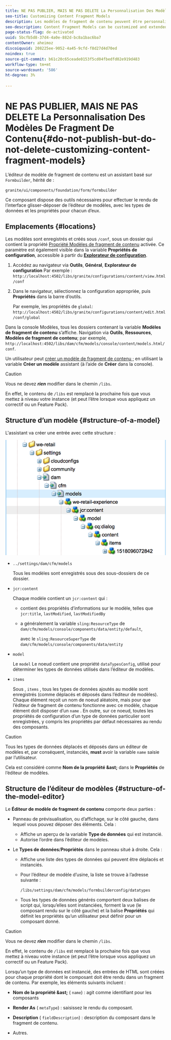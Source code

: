 ```yaml
---
title: NE PAS PUBLIER, MAIS NE PAS DELETE La Personnalisation Des Modèles De Fragment De Contenu
seo-title: Customizing Content Fragment Models
description: Les modèles de fragment de contenu peuvent être personnalisés et étendus.
seo-description: Content Fragment Models can be customized and extended.
page-status-flag: de-activated
uuid: 5bcfb5d8-37d4-4a0e-882d-bc8a1bac6ba7
contentOwner: aheimoz
discoiquuid: 208225ee-9052-4a45-9cfd-f8d27d4d70ed
noindex: true
source-git-commit: b61c20c65ceade0153f5cd04fbedfd02e919d483
workflow-type: tm+mt
source-wordcount: '586'
ht-degree: 3%

---
```



# NE PAS PUBLIER, MAIS NE PAS DELETE La Personnalisation Des Modèles De Fragment De Contenu{#do-not-publish-but-do-not-delete-customizing-content-fragment-models}

L’éditeur de modèle de fragment de contenu est un assistant basé sur `Formbuilder`, hérité de :

`granite/ui/components/foundation/form/formbuilder`

Ce composant dispose des outils nécessaires pour effectuer le rendu de l’interface glisser-déposer de l’éditeur de modèles, avec les types de données et les propriétés pour chacun d’eux.

## Emplacements {#locations}

Les modèles sont enregistrés et créés sous `/conf`, sous un dossier qui contient la propriété [Propriété Modèles de fragment de contenu](/help/assets/content-fragments-models.md#enable-content-fragment-models) activée. Ce paramètre est également visible dans la variable **Propriétés de configuration**, accessible à partir du **[Explorateur de configuration](/help/sites-administering/configurations.md)**.

1. Accédez au navigateur via **Outils**, **Général**, **Explorateur de configuration**
Par exemple : 
`http://localhost:4502/libs/granite/configurations/content/view.html/conf`

1. Dans le navigateur, sélectionnez la configuration appropriée, puis **Propriétés** dans la barre d’outils.

   Par exemple, les propriétés de `global`: `http://localhost:4502/libs/granite/configurations/content/edit.html/conf/global`

Dans la console Modèles, tous les dossiers contenant la variable **Modèles de fragment de contenu** s’affiche. Navigation via **Outils**, **Ressources**, **Modèles de fragment de contenu**; par exemple, `http://localhost:4502/libs/dam/cfm/models/console/content/models.html/conf`.

Un utilisateur peut [créer un modèle de fragment de contenu ;](/help/assets/content-fragments-models.md#creating-a-content-fragment-model) en utilisant la variable **Créer un modèle** assistant (à l’aide de **Créer** dans la console).

>[!CAUTION]
>
>Vous ne devez ***rien*** modifier dans le chemin `/libs`.
>
>En effet, le contenu de `/libs` est remplacé la prochaine fois que vous mettez à niveau votre instance (et peut l’être lorsque vous appliquez un correctif ou un Feature Pack).

## Structure d’un modèle {#structure-of-a-model}

L&#39;assistant va créer une entrée avec cette structure :

![cf-54](assets/cf-54.png)

* `../settings/dam/cfm/models`

   Tous les modèles sont enregistrés sous des sous-dossiers de ce dossier.

* `jcr:content`

   Chaque modèle contient un `jcr:content` qui :

   * contient des propriétés d’informations sur le modèle, telles que `jcr:title`, `lastModified`, `lastModifiedBy`
   * a généralement la variable `sling:ResourceType` de `dam/cfm/models/console/components/data/entity/default`,

      avec le `sling:ResourceSuperType` de `dam/cfm/models/console/components/data/entity`

* `model`

   Le `model` Le noeud contient une propriété `dataTypesConfig`, utilisé pour déterminer les types de données utilisés dans l’éditeur de modèles.

* `items`

   Sous , `items` , tous les types de données ajoutés au modèle sont enregistrés (comme déplacés et déposés dans l’éditeur de modèles). Chaque élément reçoit un nom de noeud aléatoire, mais pour que l’éditeur de fragment de contenu fonctionne avec ce modèle, chaque élément doit disposer d’un `name` . En outre, sur ce noeud, toutes les propriétés de configuration d’un type de données particulier sont enregistrées, y compris les propriétés par défaut nécessaires au rendu des composants.

>[!CAUTION]
>
>Tous les types de données déplacés et déposés dans un éditeur de modèles et, par conséquent, instanciés, **must** avoir la variable `name` saisie par l’utilisateur.
>
>Cela est considéré comme **Nom de la propriété &amp;ast;** dans le **Propriétés** de l’éditeur de modèles.

## Structure de l’éditeur de modèles {#structure-of-the-model-editor}

Le **Éditeur de modèle de fragment de contenu** comporte deux parties :

* Panneau de prévisualisation, ou d’affichage, sur le côté gauche, dans lequel vous pouvez déposer des éléments. Cela :

   * Affiche un aperçu de la variable **Type de données** qui est instancié.
   * Autorise l’ordre dans l’éditeur de modèles.

* Le **Types de données**/**Propriétés** dans le panneau situé à droite. Cela :

   * Affiche une liste des types de données qui peuvent être déplacés et instanciés.
   * Pour l’éditeur de modèle d’usine, la liste se trouve à l’adresse suivante :

      `/libs/settings/dam/cfm/models/formbuilderconfig/datatypes`

      <!-- Please uncomment when file is used
      This node contains all the data types currently supported in the model editor. For more information on how to configure the data types, see [Customizing Data Types for Content Fragment Models](/help/sites-developing/customizing-content-fragment-model-data-types.md).
      -->

   * Tous les types de données générés comportent deux balises de script qui, lorsqu’elles sont instanciées, forment la vue (le composant rendu sur le côté gauche) et la balise **Propriétés** qui définit les propriétés qu’un utilisateur peut définir pour un composant donné.

>[!CAUTION]
>
>Vous ne devez ***rien*** modifier dans le chemin `/libs`.
>
>En effet, le contenu de `/libs` est remplacé la prochaine fois que vous mettez à niveau votre instance (et peut l’être lorsque vous appliquez un correctif ou un Feature Pack).

<!-- Please uncomment when files are used
The properties on the right side define a form that is submitted directly into JCR under `/conf`; see the path in the example [Structure of a Model](/help/sites-developing/customizing-content-fragment-models.md#structure-of-a-model).
-->

Lorsqu’un type de données est instancié, des entrées de HTML sont créées pour chaque propriété dont le composant doit être rendu dans un fragment de contenu. Par exemple, les éléments suivants incluent :

* **Nom de la propriété &amp;ast;** ( `name`) : agit comme identifiant pour les composants

* **Render As** ( `metaType`) : saisissez le rendu du composant.

* **Description** ( `fieldDescription`) : description du composant dans le fragment de contenu.

* Autres.

